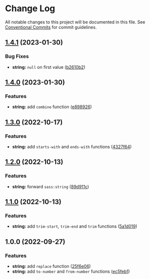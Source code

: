 # Change Log

All notable changes to this project will be documented in this file.
See [Conventional Commits](https://conventionalcommits.org) for commit guidelines.

## [1.4.1](https://github.com/unsass/unsass/compare/@unsass/string@1.4.0...@unsass/string@1.4.1) (2023-01-30)


### Bug Fixes

* **string:** `null` on first value ([b2610b2](https://github.com/unsass/unsass/commit/b2610b21dcf2e23d7da6cd1bb314e3efa63d88db))



## [1.4.0](https://github.com/unsass/unsass/compare/@unsass/string@1.3.0...@unsass/string@1.4.0) (2023-01-30)


### Features

* **string:** add `combine` function ([e898926](https://github.com/unsass/unsass/commit/e898926fe2d3c6382f7d3f2ea29d5ee1b4aae50b))




## [1.3.0](https://github.com/unsass/unsass/compare/@unsass/string@1.2.0...@unsass/string@1.3.0) (2022-10-17)


### Features

* **string:** add `starts-with` and `ends-with` functions ([4327f64](https://github.com/unsass/unsass/commit/4327f643d16df22a0fa69155814f79dbc702cd4a))




## [1.2.0](https://github.com/unsass/unsass/compare/@unsass/string@1.1.0...@unsass/string@1.2.0) (2022-10-13)


### Features

* **string:** forward `sass:string` ([89d911c](https://github.com/unsass/unsass/commit/89d911cc2d7e5bbdb165204a7983abe08b085a8c))




## [1.1.0](https://github.com/unsass/unsass/compare/@unsass/string@1.0.0...@unsass/string@1.1.0) (2022-10-13)


### Features

* **string:** add `trim-start`, `trim-end` and `trim` functions ([5a1d019](https://github.com/unsass/unsass/commit/5a1d019936b199ff1031f4b7b33ce039c617c26f))




## 1.0.0 (2022-09-27)


### Features

* **string:** add `replace` function ([25f6e06](https://github.com/unsass/unsass/commit/25f6e068206569e65bb106728579a972e7b62bde))
* **string:** add `to-number` and `from-number` functions ([ec5feb1](https://github.com/unsass/unsass/commit/ec5feb165279e708920a88c7ca3e3ae42705b3b5))
